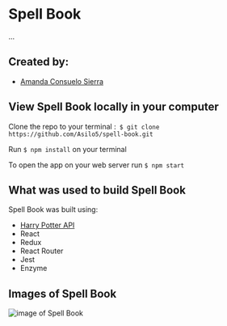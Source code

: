 # Spell Book

...

## Created by:
- [Amanda Consuelo Sierra](https://github.com/Asilo5)

## View Spell Book locally in your computer

Clone the repo to your terminal :``` $ git clone https://github.com/Asilo5/spell-book.git```

Run ``` $ npm install ``` on your terminal

To open the app on your web server run ``` $ npm start ```

## What was used to build Spell Book

Spell Book was built using:
  - [Harry Potter API](https://www.potterapi.com/)
  - React
  - Redux
  - React Router
  - Jest
  - Enzyme
  
## Images of Spell Book

![image of Spell Book]()
